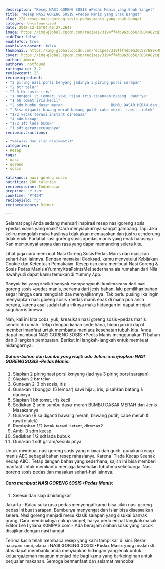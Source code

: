 ```yaml
---
description: "Resep NASI GORENG SOSIS ▪Pedas Manis yang Enak Banget"
title: "Resep NASI GORENG SOSIS ▪Pedas Manis yang Enak Banget"
slug: 226-resep-nasi-goreng-sosis-pedas-manis-yang-enak-banget
category: Uncategorized
date: 2022-12-16T04:40:27.264Z
image: https://img-global.cpcdn.com/recipes/3194ff4db9a30b58/680x482cq70/nasi-goreng-sosis-pedas-manis-foto-resep-utama.jpg
hideToc: false
enableToc: true
enableTocContent: false
thumbnail: https://img-global.cpcdn.com/recipes/3194ff4db9a30b58/680x482cq70/nasi-goreng-sosis-pedas-manis-foto-resep-utama.jpg
cover: https://img-global.cpcdn.com/recipes/3194ff4db9a30b58/680x482cq70/nasi-goreng-sosis-pedas-manis-foto-resep-utama.jpg
author: Admin
authorAv: notfound
ratingvalue: 3.2
reviewcount: 25
recipeingredient:
- "2 piring nasi porsi kenyang jadinya 3 piring porsi sarapan"
- "2 btr telur"
- "2-3 bh sosis iris"
- "1 bonggol (5 lembar) sawi hijau iris pisahkan batang  daunnya"
- "1 bh tomat iris kecil"
- "2 sdm bumbu dasar merah                      BUMBU DASAR MERAH dan Jenis Masakannya"
- " Bisa diganti bawang merah bawang putih cabe merah  rawit diulek"
- "1/2 kotak terasi instant diremas2"
- "3 sdm kecap"
- "1/2 sdt lada bubuk"
- "1 sdt garamsecukupnya"
recipeinstructions:

- "Selesai dan siap dinikmati!"
categories:
- Resep
tags:
- nasi
- goreng
- sosis

katakunci: nasi goreng sosis 
nutrition: 280 calories
recipecuisine: Indonesian
preptime: "PT32M"
cooktime: "PT42M"
recipeyield: "3"
recipecategory: Dinner

---
```



Selamat pagi Anda sedang mencari inspirasi resep nasi goreng sosis ▪pedas manis yang enak? Cara menyiapkannya sangat gampang. Tapi Jika keliru mengolah maka hasilnya tidak akan memuaskan dan justru cenderung tidak enak. Padahal nasi goreng sosis ▪pedas manis yang enak harusnya Kan mempunyai aroma dan rasa yang dapat memancing selera kita.


Lihat juga cara membuat Nasi Goreng Sosis Pedas Manis dan masakan sehari-hari lainnya. Dengan memakai Cookpad, kamu menyetujui Kebijakan Cookie dan Ketentuan Pemakaian. Resep dan cara membuat Nasi Goreng &amp; Sosis Pedas Manis #YummyXtraPointsMei sederhana ala rumahan dari Nila Iswahyudi dapat kamu temukan di Yummy App.

Banyak hal yang sedikit banyak mempengaruhi kualitas rasa dari nasi goreng sosis ▪pedas manis, pertama dari jenis bahan, lalu pemilihan bahan segar hingga cara mengolah dan menyajikannya. Tak perlu pusing jika ingin menyiapkan nasi goreng sosis ▪pedas manis enak di mana pun anda berada, karena asal sudah tahu triknya maka hidangan ini dapat menjadi suguhan istimewa.


Nah, kali ini kita coba, yuk, kreasikan nasi goreng sosis ▪pedas manis sendiri di rumah. Tetap dengan bahan sederhana, hidangan ini dapat memberi manfaat untuk membantu menjaga kesehatan tubuh kita. Anda dapat membuat NASI GORENG SOSIS ▪Pedas Manis menggunakan 11 bahan dan 0 langkah pembuatan. Berikut ini langkah-langkah untuk membuat hidangannya.

<!--inarticleads1-->

##### Bahan-bahan dan bumbu yang wajib ada dalam menyiapkan NASI GORENG SOSIS ▪Pedas Manis:

1. Siapkan 2 piring nasi porsi kenyang (jadinya 3 piring porsi sarapan)
1. Siapkan 2 btr telur
1. Gunakan 2-3 bh sosis, iris
1. Gunakan 1 bonggol (5 lembar) sawi hijau, iris, pisahkan batang &amp; daunnya
1. Siapkan 1 bh tomat, iris kecil
1. Sediakan 2 sdm bumbu dasar merah                      BUMBU DASAR MERAH dan Jenis Masakannya
1. Gunakan  (Bisa diganti bawang merah, bawang putih, cabe merah &amp; rawit diulek)
1. Persiapkan 1/2 kotak terasi instant, diremas2
1. Ambil 3 sdm kecap
1. Sediakan 1/2 sdt lada bubuk
1. Gunakan 1 sdt garam/secukupnya


Untuk membuat nasi goreng sosis yang nikmat dan gurih, gunakan kecap manis ABC sebagai bahan resep rahasianya. Karena &#39;Tiada Kecap Seenak Kecap ABC&#39;. Tetap dengan bahan yang sederhana, sajian ini bisa memberi manfaat untuk membantu menjaga kesehatan tubuhmu sekeluarga. Nasi goreng sosis pedas dan masakan sehari-hari lainnya. 

<!--inarticleads2-->

##### Cara membuat NASI GORENG SOSIS ▪Pedas Manis:


1. Selesai dan siap dihidangkan!

Jakarta - Kalau suka rasa pedas menyengat kamu bisa bikin nasi goreng pedas ini buat sarapan. Bumbunya menyengat dan isian bisa disesuaikan selera. Nasi goreng menjadi menu klasik sarapan yang disukai banyak orang. Cara membuatnya cukup simpel, hanya perlu empat langkah masak. Editor Lea Lyliana KOMPAS.com - Ada beragam olahan sosis yang cocok disajikan dengan nasi hangat. 

Terima kasih telah membaca resep yang kami tampilkan di sini. Besar harapan kami, olahan NASI GORENG SOSIS ▪Pedas Manis yang mudah di atas dapat membantu anda menyiapkan hidangan yang enak untuk keluarga/teman maupun menjadi ide bagi kamu yang berkeinginan untuk berjualan makanan. Semoga bermanfaat dan selamat mencoba!
